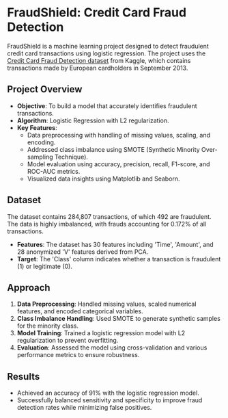# FraudShield: Credit Card Fraud Detection

FraudShield is a machine learning project designed to detect fraudulent credit card transactions using logistic regression. The project uses the [Credit Card Fraud Detection dataset](https://www.kaggle.com/datasets/mlg-ulb/creditcardfraud) from Kaggle, which contains transactions made by European cardholders in September 2013.

## Project Overview

- **Objective**: To build a model that accurately identifies fraudulent transactions.
- **Algorithm**: Logistic Regression with L2 regularization.
- **Key Features**:
  - Data preprocessing with handling of missing values, scaling, and encoding.
  - Addressed class imbalance using SMOTE (Synthetic Minority Over-sampling Technique).
  - Model evaluation using accuracy, precision, recall, F1-score, and ROC-AUC metrics.
  - Visualized data insights using Matplotlib and Seaborn.

## Dataset

The dataset contains 284,807 transactions, of which 492 are fraudulent. The data is highly imbalanced, with frauds accounting for 0.172% of all transactions.

- **Features**: The dataset has 30 features including 'Time', 'Amount', and 28 anonymized 'V' features derived from PCA.
- **Target**: The 'Class' column indicates whether a transaction is fraudulent (1) or legitimate (0).

## Approach

1. **Data Preprocessing**: Handled missing values, scaled numerical features, and encoded categorical variables.
2. **Class Imbalance Handling**: Used SMOTE to generate synthetic samples for the minority class.
3. **Model Training**: Trained a logistic regression model with L2 regularization to prevent overfitting.
4. **Evaluation**: Assessed the model using cross-validation and various performance metrics to ensure robustness.

## Results

- Achieved an accuracy of 91% with the logistic regression model.
- Successfully balanced sensitivity and specificity to improve fraud detection rates while minimizing false positives.


